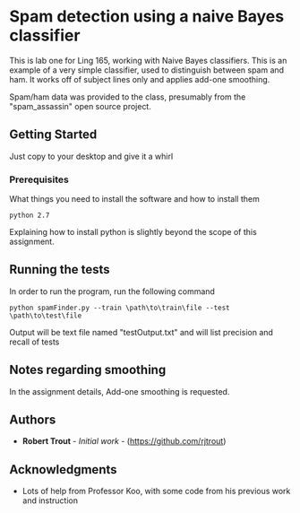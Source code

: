 # Spam detection using a naive Bayes classifier

This is lab one for Ling 165, working with Naive Bayes classifiers. This is an example of a very simple classifier, used to distinguish between spam and ham. It works off of subject lines only and applies add-one smoothing. 

Spam/ham data was provided to the class, presumably from the "spam_assassin" open source project.


## Getting Started

Just copy to your desktop and give it a whirl

### Prerequisites

What things you need to install the software and how to install them

```
python 2.7
```
Explaining how to install python is slightly beyond the scope of this assignment. 

## Running the tests

In order to run the program, run the following command
```
python spamFinder.py --train \path\to\train\file --test \path\to\test\file
```

Output will be text file named "testOutput.txt" and will list precision and recall of tests

## Notes regarding smoothing

In the assignment details, Add-one smoothing is requested.

## Authors

* **Robert Trout** - *Initial work* - (https://github.com/rjtrout)

## Acknowledgments

* Lots of help from Professor Koo, with some code from his previous work and instruction

